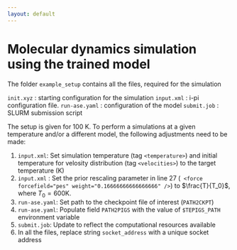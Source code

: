 ```yaml
---
layout: default
---
```


# Molecular dynamics simulation using the trained model

The folder `example_setup` contains all the files, required for the simulation

`init.xyz` : starting configuration for the simulation
`input.xml` : i-pi configuration file.
`run-ase.yaml` : configuration of the model
`submit.job` : SLURM submission script

The setup is given for 100 K. To perform a simulations at a given temperature and/or a different model, the following adjustments need to be made: 

1) `input.xml`:  Set simulation temperature (tag `<temperature>`) and  initial temperature for velosity distribution (tag `<velocities>`) to the target temperature (K)
2) `input.xml` : Set the prior rescaling parameter  in line 27 (` <force forcefield="pes" weight="0.16666666666666666" />`) to $\frac{T}{T_0}$, where $T_0=600 \text{K}$.
3) `run-ase.yaml`:  Set path to the checkpoint file of interest (`PATH2CKPT`)
4) `run-ase.yaml`: Populate field `PATH2PIGS` with the value of `$TEPIGS_PATH` environment variable
5) `submit.job`: Update to reflect the computational resources available
6)  In all the files, replace string `socket_address` with a unique socket address 



